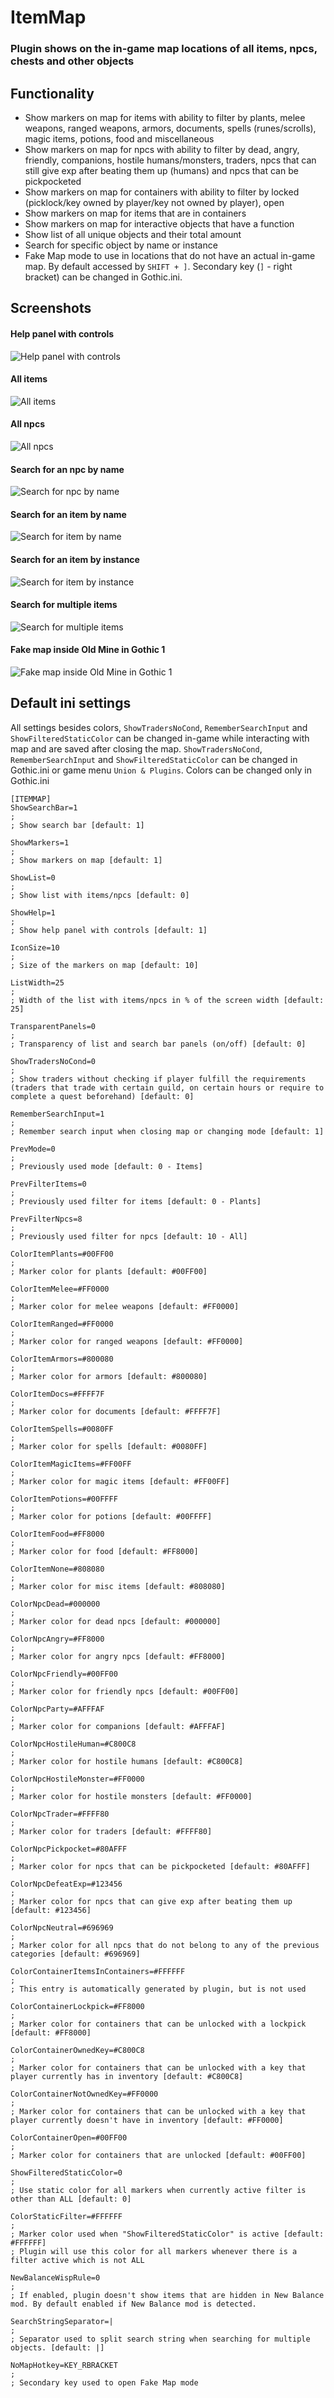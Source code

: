 # ItemMap
### Plugin shows on the in-game map locations of all items, npcs, chests and other objects

## Functionality
- Show markers on map for items with ability to filter by plants, melee weapons, ranged weapons, armors, documents, spells (runes/scrolls), magic items, potions, food and miscellaneous
- Show markers on map for npcs with ability to filter by dead, angry, friendly, companions, hostile humans/monsters, traders, npcs that can still give exp after beating them up (humans) and npcs that can be pickpocketed
- Show markers on map for containers with ability to filter by locked (picklock/key owned by player/key not owned by player), open
- Show markers on map for items that are in containers
- Show markers on map for interactive objects that have a function
- Show list of all unique objects and their total amount
- Search for specific object by name or instance
- Fake Map mode to use in locations that do not have an actual in-game map. By default accessed by `SHIFT + ]`. Secondary key (`]` - right bracket) can be changed in Gothic.ini.

## Screenshots
#### Help panel with controls
![Help panel with controls](https://i.imgur.com/Rmqu9EV.png)
#### All items
![All items](https://i.imgur.com/4BRyLyd.jpeg)
#### All npcs
![All npcs](https://i.imgur.com/nWuCfwL.jpeg)
#### Search for an npc by name
![Search for npc by name](https://i.imgur.com/oUyfJ2D.jpeg)
#### Search for an item by name
![Search for item by name](https://i.imgur.com/1ArKF5y.jpeg)
#### Search for an item by instance
![Search for item by instance](https://i.imgur.com/2ITj4Bl.jpeg)
#### Search for multiple items
![Search for multiple items](https://i.imgur.com/dsTX11w.jpeg)
#### Fake map inside Old Mine in Gothic 1
![Fake map inside Old Mine in Gothic 1](https://i.imgur.com/P2XKrxI.png)

## Default ini settings
All settings besides colors, `ShowTradersNoCond`, `RememberSearchInput` and `ShowFilteredStaticColor` can be changed in-game while interacting with map and are saved after closing the map.
`ShowTradersNoCond`, `RememberSearchInput` and `ShowFilteredStaticColor` can be changed in Gothic.ini or game menu `Union & Plugins`.
Colors can be changed only in Gothic.ini
```
[ITEMMAP]
ShowSearchBar=1
; 
; Show search bar [default: 1]

ShowMarkers=1
; 
; Show markers on map [default: 1]

ShowList=0
; 
; Show list with items/npcs [default: 0]

ShowHelp=1
; 
; Show help panel with controls [default: 1]

IconSize=10
; 
; Size of the markers on map [default: 10]

ListWidth=25
; 
; Width of the list with items/npcs in % of the screen width [default: 25]

TransparentPanels=0
; 
; Transparency of list and search bar panels (on/off) [default: 0]

ShowTradersNoCond=0
; 
; Show traders without checking if player fulfill the requirements (traders that trade with certain guild, on certain hours or require to complete a quest beforehand) [default: 0]

RememberSearchInput=1
; 
; Remember search input when closing map or changing mode [default: 1]

PrevMode=0
; 
; Previously used mode [default: 0 - Items]

PrevFilterItems=0
; 
; Previously used filter for items [default: 0 - Plants]

PrevFilterNpcs=8
; 
; Previously used filter for npcs [default: 10 - All]

ColorItemPlants=#00FF00
; 
; Marker color for plants [default: #00FF00]

ColorItemMelee=#FF0000
; 
; Marker color for melee weapons [default: #FF0000]

ColorItemRanged=#FF0000
; 
; Marker color for ranged weapons [default: #FF0000]

ColorItemArmors=#800080
; 
; Marker color for armors [default: #800080]

ColorItemDocs=#FFFF7F
; 
; Marker color for documents [default: #FFFF7F]

ColorItemSpells=#0080FF
; 
; Marker color for spells [default: #0080FF]

ColorItemMagicItems=#FF00FF
; 
; Marker color for magic items [default: #FF00FF]

ColorItemPotions=#00FFFF
; 
; Marker color for potions [default: #00FFFF]

ColorItemFood=#FF8000
; 
; Marker color for food [default: #FF8000]

ColorItemNone=#808080
; 
; Marker color for misc items [default: #808080]

ColorNpcDead=#000000
; 
; Marker color for dead npcs [default: #000000]

ColorNpcAngry=#FF8000
; 
; Marker color for angry npcs [default: #FF8000]

ColorNpcFriendly=#00FF00
; 
; Marker color for friendly npcs [default: #00FF00]

ColorNpcParty=#AFFFAF
; 
; Marker color for companions [default: #AFFFAF]

ColorNpcHostileHuman=#C800C8
; 
; Marker color for hostile humans [default: #C800C8]

ColorNpcHostileMonster=#FF0000
; 
; Marker color for hostile monsters [default: #FF0000]

ColorNpcTrader=#FFFF80
; 
; Marker color for traders [default: #FFFF80]

ColorNpcPickpocket=#80AFFF
; 
; Marker color for npcs that can be pickpocketed [default: #80AFFF]

ColorNpcDefeatExp=#123456
; 
; Marker color for npcs that can give exp after beating them up [default: #123456]

ColorNpcNeutral=#696969
; 
; Marker color for all npcs that do not belong to any of the previous categories [default: #696969]

ColorContainerItemsInContainers=#FFFFFF
; 
; This entry is automatically generated by plugin, but is not used

ColorContainerLockpick=#FF8000
; 
; Marker color for containers that can be unlocked with a lockpick [default: #FF8000]

ColorContainerOwnedKey=#C800C8
; 
; Marker color for containers that can be unlocked with a key that player currently has in inventory [default: #C800C8]

ColorContainerNotOwnedKey=#FF0000
; 
; Marker color for containers that can be unlocked with a key that player currently doesn't have in inventory [default: #FF0000]

ColorContainerOpen=#00FF00
; 
; Marker color for containers that are unlocked [default: #00FF00]

ShowFilteredStaticColor=0
; 
; Use static color for all markers when currently active filter is other than ALL [default: 0]

ColorStaticFilter=#FFFFFF
; 
; Marker color used when "ShowFilteredStaticColor" is active [default: #FFFFFF]
; Plugin will use this color for all markers whenever there is a filter active which is not ALL

NewBalanceWispRule=0
; 
; If enabled, plugin doesn't show items that are hidden in New Balance mod. By default enabled if New Balance mod is detected.

SearchStringSeparator=|
; 
; Separator used to split search string when searching for multiple objects. [default: |]

NoMapHotkey=KEY_RBRACKET
;
; Secondary key used to open Fake Map mode
```